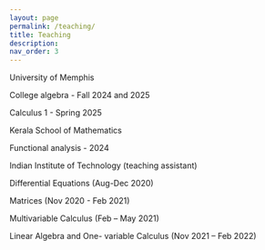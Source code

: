 ```yaml
---
layout: page
permalink: /teaching/
title: Teaching
description: 
nav_order: 3
---
```

 University of Memphis

  College algebra - Fall 2024 and 2025 

  Calculus 1 - Spring 2025 

 Kerala School of Mathematics

  Functional analysis - 2024

 Indian Institute of Technology (teaching assistant)

  Differential Equations (Aug-Dec 2020)
 
  Matrices (Nov 2020 - Feb 2021)
 
  Multivariable Calculus (Feb – May 2021)
 
  Linear Algebra and One- variable Calculus (Nov 2021 – Feb 2022)

  

